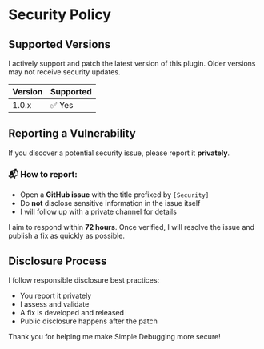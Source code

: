 # Security Policy

## Supported Versions

I actively support and patch the latest version of this plugin. Older versions may not receive security updates.

| Version | Supported          |
|---------|--------------------|
| 1.0.x   | ✅ Yes              |

## Reporting a Vulnerability

If you discover a potential security issue, please report it **privately**.

### 📬 How to report:
- Open a **GitHub issue** with the title prefixed by `[Security]`
- Do **not** disclose sensitive information in the issue itself
- I will follow up with a private channel for details

I aim to respond within **72 hours**. Once verified, I will resolve the issue and publish a fix as quickly as possible.

## Disclosure Process

I follow responsible disclosure best practices:
- You report it privately
- I assess and validate
- A fix is developed and released
- Public disclosure happens after the patch

Thank you for helping me make Simple Debugging more secure!
